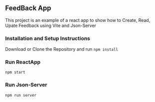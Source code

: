 ## FeedBack App 

This project is an example of a react app to show how to Create, Read, Upate Feedback using Vite and Json-Server


### Installation and Setup Instructions

Download or Clone the Repository and run `npm install`


### Run ReactApp

`npm start`


### Run Json-Server

`npm run server`